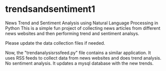 # trendsandsentiment1
News Trend and Sentiment Analysis using Natural Language Processing in Python
This is a simple fun project of collecting news articles from different news websites and then performing trend and sentiment analsys.

Please update the data collection files if needed. 

Now, the "trendanalysisrssfeed.py" file contains a similar application. It uses RSS feeds to collect data from news websites and does trend analysis. No sentiment analysis. It updates a mysql database with the new trends.
